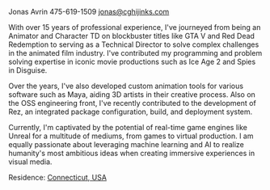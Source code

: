 Jonas Avrin
475-619-1509
jonas@cghijinks.com

With over 15 years of professional experience, I've journeyed from being an Animator and Character TD on blockbuster titles like GTA V and Red Dead Redemption to serving as a Technical Director to solve complex challenges in the animated film industry. I've contributed my programming and problem solving expertise in iconic movie productions such as Ice Age 2 and Spies in Disguise.

Over the years, I've also developed custom animation tools for various software such as Maya, aiding 3D artists in their creative process. Also on the OSS engineering front, I've recently contributed to the development of Rez, an integrated package configuration, build, and deployment system.

Currently, I'm captivated by the potential of real-time game engines like Unreal for a multitude of mediums, from games to virtual production. I am equally passionate about leveraging machine learning and AI to realize humanity's most ambitious ideas when creating immersive experiences in visual media.

Residence: [Connecticut, USA](https://www.google.com/maps/@41.4258218,-73.483079,13z)